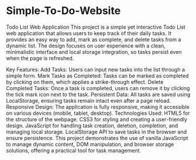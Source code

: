 # Simple-To-Do-Website
Todo List Web Application
This project is a simple yet interactive Todo List web application that allows users to keep track of their daily tasks. It provides an easy way to add, mark as complete, and delete tasks from a dynamic list. The design focuses on user experience with a clean, minimalistic interface and local storage integration, so tasks persist even when the page is refreshed.

Key Features:
Add Tasks: Users can input new tasks into the list through a simple form.
Mark Tasks as Completed: Tasks can be marked as completed by clicking on them, which applies a strike-through effect.
Delete Completed Tasks: Once a task is completed, users can remove it by clicking the tick mark icon next to the task.
Persistent Data: All tasks are saved using LocalStorage, ensuring tasks remain intact even after a page reload.
Responsive Design: The application is fully responsive, making it accessible on various devices (mobile, tablet, desktop).
Technologies Used:
HTML5 for the structure of the webpage.
CSS3 for styling and creating a user-friendly design.
JavaScript for handling task creation, deletion, completion, and managing local storage.
LocalStorage API to save tasks in the browser and ensure persistence.
This project demonstrates the use of vanilla JavaScript to manage dynamic content, DOM manipulation, and browser storage solutions, offering a practical tool for task management.

